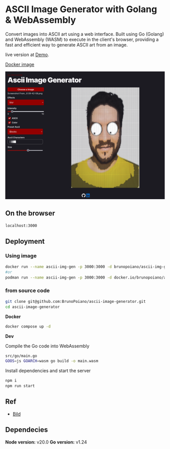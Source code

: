# ASCII Image Generator with Golang & WebAssembly

Convert images into ASCII art using a web interface. Built using Go (Golang) and WebAssembly (WASM) to execute in the client's browser, providing a fast and efficient way to generate ASCII art from an image.

live version at [Demo](ascii-image-generator-two.vercel.app/).

[Docker image](https://hub.docker.com/repository/docker/brunopoiano/ascii-img-generator/general)

![Screenshot of the App.](/src/assets/demo.png)

## On the browser
`localhost:3000`

## Deployment
### Using image
```bash
docker run --name ascii-img-gen -p 3000:3000 -d brunopoiano/ascii-img-generator
#or
podman run --name ascii-img-gen -p 3000:3000 -d docker.io/brunopoiano/ascii-img-generator
```

### from source code
```bash
git clone git@github.com:BrunoPoiano/ascii-image-generator.git
cd ascii-image-generator
```
**Docker**
```bash
docker compose up -d
```

**Dev**

Compile the Go code into WebAssembly
```bash
src/go/main.go
GOOS=js GOARCH=wasm go build -o main.wasm
```
Install dependencies and start the server
```bash
npm i
npm run start
```

## Ref
 - [Bild](https://github.com/anthonynsimon/bild)

## Dependecies
**Node version:** v20.0
**Go version:** v1.24

